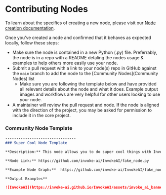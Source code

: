 # Contributing Nodes

To learn about the specifics of creating a new node, please visit our [Node creation documentation](../contributing/INVOCATIONS.md). 

Once you’ve created a node and confirmed that it behaves as expected locally, follow these steps: 

- Make sure the node is contained in a new Python (.py) file. Preferrably, the node is in a repo with a README detaling the nodes usage & examples to help others more easily use your node.
- Submit a pull request with a link to your node(s) repo in GitHub against the `main` branch to add the node to the [Community Nodes](Community Nodes) list
    - Make sure you are following the template below and have provided all relevant details about the node and what it does. Example output images and workflows are very helpful for other users looking to use your node.
- A maintainer will review the pull request and node. If the node is aligned with the direction of the project, you may be asked for permission to include it in the core project.

### Community Node Template

```markdown
--------------------------------
### Super Cool Node Template

**Description:** This node allows you to do super cool things with InvokeAI.

**Node Link:** https://github.com/invoke-ai/InvokeAI/fake_node.py

**Example Node Graph:**  https://github.com/invoke-ai/InvokeAI/fake_node_graph.json

**Output Examples** 

![InvokeAI](https://invoke-ai.github.io/InvokeAI/assets/invoke_ai_banner.png)
```

